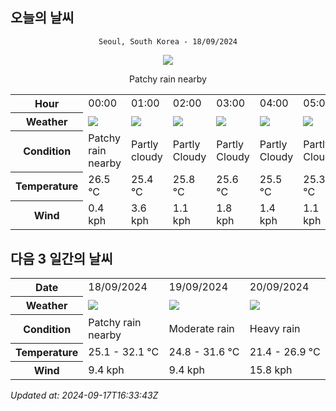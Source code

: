 ## 오늘의 날씨
<div align="center">

`Seoul, South Korea - 18/09/2024`

<img src="https://cdn.weatherapi.com/weather/64x64/day/176.png"/>

Patchy rain nearby

</div>


<table>
    <tr>
        <th>Hour</th>
        <td>00:00</td><td>01:00</td><td>02:00</td><td>03:00</td><td>04:00</td><td>05:00</td><td>06:00</td><td>07:00</td><td>08:00</td><td>09:00</td><td>10:00</td><td>11:00</td><td>12:00</td><td>13:00</td><td>14:00</td><td>15:00</td><td>16:00</td><td>17:00</td><td>18:00</td><td>19:00</td><td>20:00</td><td>21:00</td><td>22:00</td><td>23:00</td>
    </tr>
    <tr>
        <th>Weather</th>
        <td><img src="https://cdn.weatherapi.com/weather/64x64/night/176.png"></img></td><td><img src="https://cdn.weatherapi.com/weather/64x64/night/116.png"></img></td><td><img src="https://cdn.weatherapi.com/weather/64x64/night/116.png"></img></td><td><img src="https://cdn.weatherapi.com/weather/64x64/night/116.png"></img></td><td><img src="https://cdn.weatherapi.com/weather/64x64/night/116.png"></img></td><td><img src="https://cdn.weatherapi.com/weather/64x64/night/116.png"></img></td><td><img src="https://cdn.weatherapi.com/weather/64x64/night/116.png"></img></td><td><img src="https://cdn.weatherapi.com/weather/64x64/day/116.png"></img></td><td><img src="https://cdn.weatherapi.com/weather/64x64/day/119.png"></img></td><td><img src="https://cdn.weatherapi.com/weather/64x64/day/119.png"></img></td><td><img src="https://cdn.weatherapi.com/weather/64x64/day/266.png"></img></td><td><img src="https://cdn.weatherapi.com/weather/64x64/day/266.png"></img></td><td><img src="https://cdn.weatherapi.com/weather/64x64/day/176.png"></img></td><td><img src="https://cdn.weatherapi.com/weather/64x64/day/176.png"></img></td><td><img src="https://cdn.weatherapi.com/weather/64x64/day/176.png"></img></td><td><img src="https://cdn.weatherapi.com/weather/64x64/day/176.png"></img></td><td><img src="https://cdn.weatherapi.com/weather/64x64/day/176.png"></img></td><td><img src="https://cdn.weatherapi.com/weather/64x64/day/116.png"></img></td><td><img src="https://cdn.weatherapi.com/weather/64x64/day/116.png"></img></td><td><img src="https://cdn.weatherapi.com/weather/64x64/night/113.png"></img></td><td><img src="https://cdn.weatherapi.com/weather/64x64/night/113.png"></img></td><td><img src="https://cdn.weatherapi.com/weather/64x64/night/116.png"></img></td><td><img src="https://cdn.weatherapi.com/weather/64x64/night/116.png"></img></td><td><img src="https://cdn.weatherapi.com/weather/64x64/night/116.png"></img></td>
    </tr>
    <tr>
        <th>Condition</th>
        <td width="200px">Patchy rain nearby</td><td width="200px">Partly cloudy</td><td width="200px">Partly Cloudy </td><td width="200px">Partly Cloudy </td><td width="200px">Partly Cloudy </td><td width="200px">Partly Cloudy </td><td width="200px">Partly Cloudy </td><td width="200px">Partly Cloudy </td><td width="200px">Cloudy </td><td width="200px">Cloudy </td><td width="200px">Light drizzle</td><td width="200px">Light drizzle</td><td width="200px">Patchy rain nearby</td><td width="200px">Patchy rain nearby</td><td width="200px">Patchy rain nearby</td><td width="200px">Patchy rain nearby</td><td width="200px">Patchy rain nearby</td><td width="200px">Partly Cloudy </td><td width="200px">Partly Cloudy </td><td width="200px">Clear </td><td width="200px">Clear </td><td width="200px">Partly Cloudy </td><td width="200px">Partly Cloudy </td><td width="200px">Partly Cloudy </td>
    </tr>
    <tr>
        <th>Temperature</th>
        <td>26.5 °C</td><td>25.4 °C</td><td>25.8 °C</td><td>25.6 °C</td><td>25.5 °C</td><td>25.3 °C</td><td>25.1 °C</td><td>25.6 °C</td><td>26.4 °C</td><td>28 °C</td><td>29.3 °C</td><td>30.6 °C</td><td>31.2 °C</td><td>31.5 °C</td><td>31.8 °C</td><td>32.1 °C</td><td>31.7 °C</td><td>31 °C</td><td>30.1 °C</td><td>29 °C</td><td>28.2 °C</td><td>27.8 °C</td><td>27.2 °C</td><td>26.9 °C</td>
    </tr>
    <tr>
        <th>Wind</th>
        <td>0.4 kph</td><td>3.6 kph</td><td>1.1 kph</td><td>1.8 kph</td><td>1.4 kph</td><td>1.1 kph</td><td>1.8 kph</td><td>1.8 kph</td><td>1.8 kph</td><td>1.1 kph</td><td>1.8 kph</td><td>3.6 kph</td><td>5.4 kph</td><td>7.6 kph</td><td>8.3 kph</td><td>8.3 kph</td><td>9.4 kph</td><td>8.3 kph</td><td>7.6 kph</td><td>6.5 kph</td><td>4.7 kph</td><td>3.2 kph</td><td>4 kph</td><td>4 kph</td>
    </tr>
</table>


## 다음 3 일간의 날씨


<table>
    <tr>
        <th>Date</th>
        <td>18/09/2024</td><td>19/09/2024</td><td>20/09/2024</td>
    </tr>
    <tr>
        <th>Weather</th>
        <td><img src="https://cdn.weatherapi.com/weather/64x64/day/176.png"/></td><td><img src="https://cdn.weatherapi.com/weather/64x64/day/302.png"/></td><td><img src="https://cdn.weatherapi.com/weather/64x64/day/308.png"/></td>
    </tr>
    <tr>
        <th>Condition</th>
        <td width="200px">Patchy rain nearby</td><td width="200px">Moderate rain</td><td width="200px">Heavy rain</td>
    </tr>
    <tr>
        <th>Temperature</th>
        <td>25.1 -  32.1 °C</td><td>24.8 -  31.6 °C</td><td>21.4 -  26.9 °C</td>
    </tr>
    <tr>
        <th>Wind</th>
        <td>9.4 kph</td><td>9.4 kph</td><td>15.8 kph</td>
    </tr>
</table>


*Updated at: 2024-09-17T16:33:43Z*
